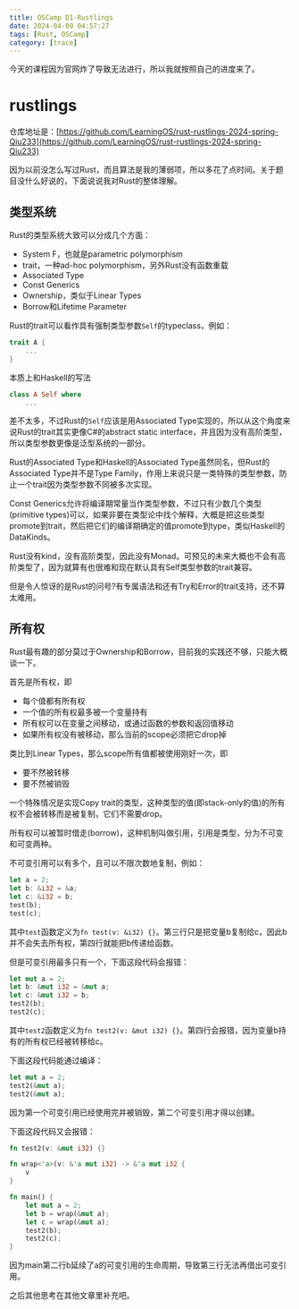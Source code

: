 ```yaml
---
title: OSCamp D1-Rustlings
date: 2024-04-09 04:57:27
tags: [Rust, OSCamp]
category: [trace]
---
```


今天的课程因为官网炸了导致无法进行，所以我就按照自己的进度来了。

# rustlings
仓库地址是：[https://github.com/LearningOS/rust-rustlings-2024-spring-Qiu233](https://github.com/LearningOS/rust-rustlings-2024-spring-Qiu233)

因为以前没怎么写过Rust，而且算法是我的薄弱项，所以多花了点时间。关于题目没什么好说的，下面说说我对Rust的整体理解。

## 类型系统
Rust的类型系统大致可以分成几个方面：
* System F，也就是parametric polymorphism
* trait，一种ad-hoc polymorphism，另外Rust没有函数重载
* Associated Type
* Const Generics
* Ownership，类似于Linear Types
* Borrow和Lifetime Parameter

Rust的trait可以看作具有强制类型参数`Self`的typeclass，例如：

```Rust
trait A {
    ...
}
```

本质上和Haskell的写法

```Haskell
class A Self where
    ...
```

差不太多，不过Rust的`Self`应该是用Associated Type实现的，所以从这个角度来说Rust的trait其实更像C#的abstract static interface，并且因为没有高阶类型，所以类型参数更像是泛型系统的一部分。

Rust的Associated Type和Haskell的Associated Type虽然同名，但Rust的Associated Type并不是Type Family，作用上来说只是一类特殊的类型参数，防止一个trait因为类型参数不同被多次实现。

Const Generics允许将编译期常量当作类型参数，不过只有少数几个类型(primitive types)可以，如果非要在类型论中找个解释，大概是把这些类型promote到trait，然后把它们的编译期确定的值promote到type，类似Haskell的DataKinds。

Rust没有kind，没有高阶类型，因此没有Monad。可预见的未来大概也不会有高阶类型了，因为就算有也很难和现在默认具有Self类型参数的trait兼容。

但是令人惊讶的是Rust的问号?有专属语法和还有Try和Error的trait支持，还不算太难用。

## 所有权

Rust最有趣的部分莫过于Ownership和Borrow，目前我的实践还不够，只能大概谈一下。

首先是所有权，即

* 每个值都有所有权
* 一个值的所有权最多被一个变量持有
* 所有权可以在变量之间移动，或通过函数的参数和返回值移动
* 如果所有权没有被移动，那么当前的scope必须把它drop掉

类比到Linear Types，那么scope所有值都被使用刚好一次，即
* 要不然被转移
* 要不然被销毁

一个特殊情况是实现Copy trait的类型，这种类型的值(即stack-only的值)的所有权不会被转移而是被复制，它们不需要drop。

所有权可以被暂时借走(borrow)，这种机制叫做引用，引用是类型，分为不可变和可变两种。

不可变引用可以有多个，且可以不限次数地复制，例如：

```Rust
let a = 2;
let b: &i32 = &a;
let c: &i32 = b;
test(b);
test(c);
```

其中`test`函数定义为`fn test(v: &i32) {}`。第三行只是把变量b复制给c，因此b并不会失去所有权，第四行就能把b传递给函数。

但是可变引用最多只有一个，下面这段代码会报错：

```Rust
let mut a = 2;
let b: &mut i32 = &mut a;
let c: &mut i32 = b;
test2(b);
test2(c);
```
其中`test2`函数定义为`fn test2(v: &mut i32) {}`。第四行会报错，因为变量b持有的所有权已经被转移给c。

下面这段代码能通过编译：

```Rust
let mut a = 2;
test2(&mut a);
test2(&mut a);
```

因为第一个可变引用已经使用完并被销毁，第二个可变引用才得以创建。

下面这段代码又会报错：

```Rust
fn test2(v: &mut i32) {}

fn wrap<'a>(v: &'a mut i32) -> &'a mut i32 {
    v
}

fn main() {
    let mut a = 2;
    let b = wrap(&mut a);
    let c = wrap(&mut a);
    test2(b);
    test2(c);
}
```

因为main第二行b延续了a的可变引用的生命周期，导致第三行无法再借出可变引用。

之后其他思考在其他文章里补充吧。